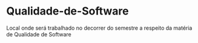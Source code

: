 # Qualidade-de-Software
Local onde será trabalhado no decorrer do semestre a respeito da matéria de Qualidade de Software
